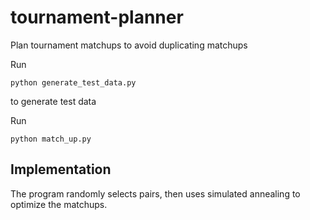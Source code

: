 # tournament-planner
Plan tournament matchups to avoid duplicating matchups

Run
```
python generate_test_data.py
```
to generate test data

Run 
```
python match_up.py
```

## Implementation

The program randomly selects pairs, then uses simulated annealing to optimize the matchups.
